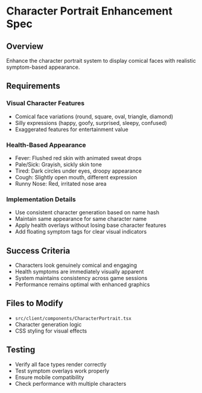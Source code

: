 # Character Portrait Enhancement Spec

## Overview

Enhance the character portrait system to display comical faces with realistic symptom-based appearance.

## Requirements

### Visual Character Features

- Comical face variations (round, square, oval, triangle, diamond)
- Silly expressions (happy, goofy, surprised, sleepy, confused)
- Exaggerated features for entertainment value

### Health-Based Appearance

- Fever: Flushed red skin with animated sweat drops
- Pale/Sick: Grayish, sickly skin tone
- Tired: Dark circles under eyes, droopy appearance
- Cough: Slightly open mouth, different expression
- Runny Nose: Red, irritated nose area

### Implementation Details

- Use consistent character generation based on name hash
- Maintain same appearance for same character name
- Apply health overlays without losing base character features
- Add floating symptom tags for clear visual indicators

## Success Criteria

- Characters look genuinely comical and engaging
- Health symptoms are immediately visually apparent
- System maintains consistency across game sessions
- Performance remains optimal with enhanced graphics

## Files to Modify

- `src/client/components/CharacterPortrait.tsx`
- Character generation logic
- CSS styling for visual effects

## Testing

- Verify all face types render correctly
- Test symptom overlays work properly
- Ensure mobile compatibility
- Check performance with multiple characters
